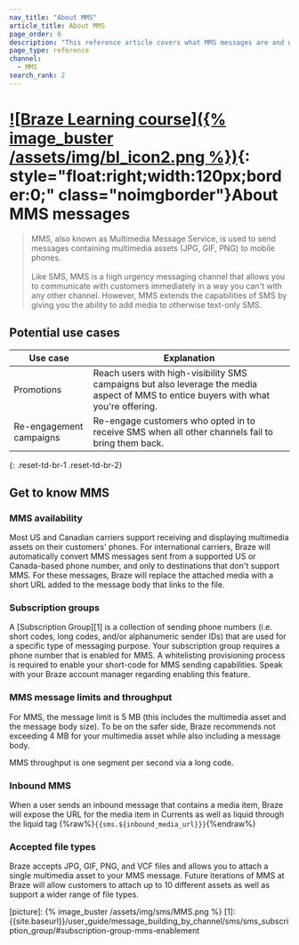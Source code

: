 ```yaml
---
nav_title: "About MMS"
article_title: About MMS
page_order: 0
description: "This reference article covers what MMS messages are and general use cases for the MMS channel."
page_type: reference
channel:
  - MMS
search_rank: 2  
---
```


# [![Braze Learning course]({% image_buster /assets/img/bl_icon2.png %})](https://learning.braze.com/messaging-channels-sms){: style="float:right;width:120px;border:0;" class="noimgborder"}About MMS messages

> MMS, also known as Multimedia Message Service, is used to send messages containing multimedia assets (JPG, GIF, PNG) to mobile phones.<br><br>Like SMS, MMS is a high urgency messaging channel that allows you to communicate with customers immediately in a way you can't with any other channel. However, MMS extends the capabilities of SMS by giving you the ability to add media to otherwise text-only SMS.

## Potential use cases

| Use case | Explanation |
| --- | --- |
| Promotions | Reach users with high-visibility SMS campaigns but also leverage the media aspect of MMS to entice buyers with what you're offering. | 
| Re-engagement campaigns | Re-engage customers who opted in to receive SMS when all other channels fail to bring them back. |
{: .reset-td-br-1 .reset-td-br-2}

## Get to know MMS

### MMS availability

Most US and Canadian carriers support receiving and displaying multimedia assets on their customers' phones. For international carriers, Braze will automatically convert MMS messages sent from a supported US or Canada-based phone number, and only to destinations that don't support MMS. For these messages, Braze will replace the attached media with a short URL added to the message body that links to the file.

### Subscription groups

A [Subscription Group][1] is a collection of sending phone numbers (i.e. short codes, long codes, and/or alphanumeric sender IDs) that are used for a specific type of messaging purpose. Your subscription group requires a phone number that is enabled for MMS. A whitelisting provisioning process is required to enable your short-code for MMS sending capabilities. Speak with your Braze account manager regarding enabling this feature.

### MMS message limits and throughput

For MMS, the message limit is 5&nbsp;MB (this includes the multimedia asset and the message body size). To be on the safer side, Braze recommends not exceeding 4&nbsp;MB for your multimedia asset while also including a message body.

MMS throughput is one segment per second via a long code.

### Inbound MMS

When a user sends an inbound message that contains a media item, Braze will expose the URL for the media item in Currents as well as liquid through the liquid tag {%raw%}`{{sms.${inbound_media_url}}}`{%endraw%}

### Accepted file types

Braze accepts JPG, GIF, PNG, and VCF files and allows you to attach a single multimedia asset to your MMS message. Future iterations of MMS at Braze will allow customers to attach up to 10 different assets as well as support a wider range of file types.


[picture]: {% image_buster /assets/img/sms/MMS.png %}
[1]: {{site.baseurl}}/user_guide/message_building_by_channel/sms/sms_subscription_group/#subscription-group-mms-enablement
